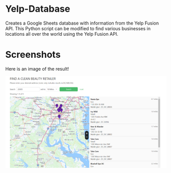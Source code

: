 # Yelp-Database
Creates a Google Sheets database with information from the Yelp Fusion API. 
This Python script can be modified to find various businesses in locations all over the world using the Yelp Fusion API.

# Screenshots
Here is an image of the result!

![Screenshot](image.png)
